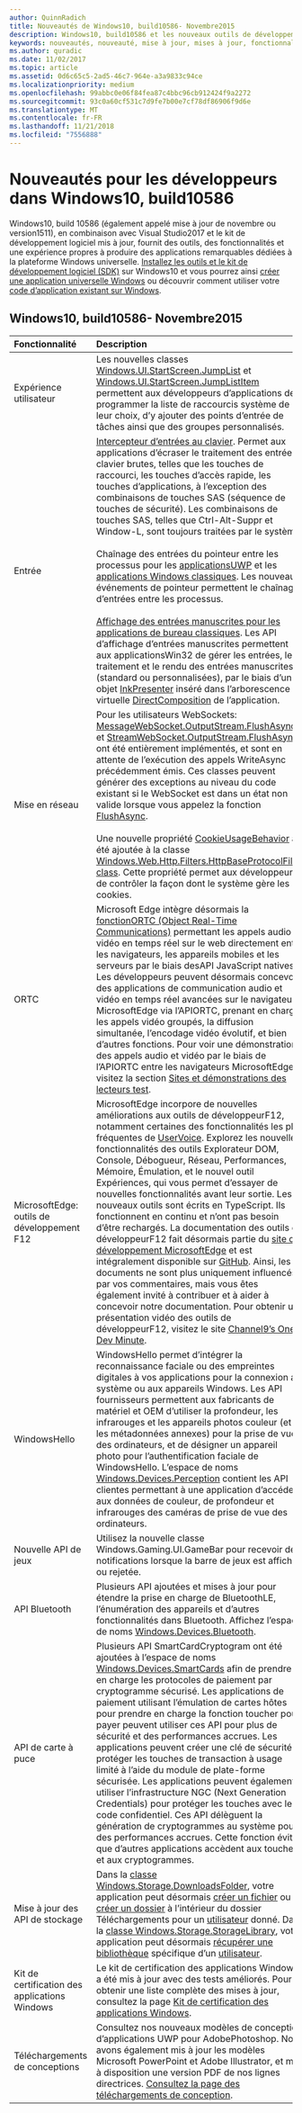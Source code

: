 ```yaml
---
author: QuinnRadich
title: Nouveautés de Windows10, build10586- Novembre2015
description: Windows10, build10586 et les nouveaux outils de développement offrent les outils, fonctionnalités et expériences optimisés par la nouvelle plateforme Windows universelle.
keywords: nouveautés, nouveauté, mise à jour, mises à jour, fonctionnalités, nouveau, Windows10, 1511, novembre, 10586
ms.author: quradic
ms.date: 11/02/2017
ms.topic: article
ms.assetid: 0d6c65c5-2ad5-46c7-964e-a3a9833c94ce
ms.localizationpriority: medium
ms.openlocfilehash: 99abbc0e06f84fea87c4bbc96cb912424f9a2272
ms.sourcegitcommit: 93c0a60cf531c7d9fe7b00e7cf78df86906f9d6e
ms.translationtype: MT
ms.contentlocale: fr-FR
ms.lasthandoff: 11/21/2018
ms.locfileid: "7556888"
---
```

# <a name="whats-new-in-windows-10-for-developers-build-10586"></a>Nouveautés pour les développeurs dans Windows10, build10586

Windows10, build 10586 (également appelé mise à jour de novembre ou version1511), en combinaison avec Visual Studio2017 et le kit de développement logiciel mis à jour, fournit des outils, des fonctionnalités et une expérience propres à produire des applications remarquables dédiées à la plateforme Windows universelle. [Installez les outils et le kit de développement logiciel (SDK)](http://go.microsoft.com/fwlink/?LinkId=821431) sur Windows10 et vous pourrez ainsi [créer une application universelle Windows](../get-started/create-uwp-apps.md) ou découvrir comment utiliser votre [code d’application existant sur Windows](../porting/index.md).

## <a name="windows-10-build-10586---november-2015"></a>Windows10, build10586- Novembre2015

Fonctionnalité | Description
 :---- | :----
 Expérience utilisateur | Les nouvelles classes [Windows.UI.StartScreen.JumpList](https://msdn.microsoft.com/library/windows/apps/windows.ui.startscreen.aspx) et [Windows.UI.StartScreen.JumpListItem](https://msdn.microsoft.com/library/windows/apps/windows.ui.startscreen.aspx) permettent aux développeurs d’applications de programmer la liste de raccourcis système de leur choix, d’y ajouter des points d’entrée de tâches ainsi que des groupes personnalisés.
 Entrée | [Intercepteur d’entrées au clavier](https://msdn.microsoft.com/library/windows/apps/windows.ui.input.keyboarddeliveryinterceptor.aspx). Permet aux applications d’écraser le traitement des entrées clavier brutes, telles que les touches de raccourci, les touches d’accès rapide, les touches d’applications, à l’exception des combinaisons de touches SAS (séquence de touches de sécurité). Les combinaisons de touches SAS, telles que Ctrl-Alt-Suppr et Window-L, sont toujours traitées par le système. <br /><br />Chaînage des entrées du pointeur entre les processus pour les [applicationsUWP](https://msdn.microsoft.com/library/windows/apps/windows.ui.core.corewindow.aspx) et les [applications Windows classiques](https://msdn.microsoft.com/library/windows/desktop/hh454903(v=vs.85).aspx). Les nouveaux événements de pointeur permettent le chaînage d’entrées entre les processus. <br /><br />[Affichage des entrées manuscrites pour les applications de bureau classiques](https://msdn.microsoft.com/library/windows/desktop/mt622165(v=vs.85).aspx). Les API d’affichage d’entrées manuscrites permettent aux applicationsWin32 de gérer les entrées, le traitement et le rendu des entrées manuscrites (standard ou personnalisées), par le biais d’un objet [InkPresenter](https://msdn.microsoft.com/library/windows/desktop/windows.ui.input.inking.inkpresenter.aspx) inséré dans l’arborescence virtuelle [DirectComposition](https://msdn.microsoft.com/library/windows/desktop/hh437371(v=vs.85).aspx) de l’application.
Mise en réseau | Pour les utilisateurs WebSockets: [MessageWebSocket.OutputStream.FlushAsync](https://msdn.microsoft.com/library/windows/apps/windows.storage.streams.datawriter.flushasync.aspx) et [StreamWebSocket.OutputStream.FlushAsync](https://msdn.microsoft.com/library/windows/apps/windows.storage.streams.datawriter.flushasync.aspx) ont été entièrement implémentés, et sont en attente de l’exécution des appels WriteAsync précédemment émis. Ces classes peuvent générer des exceptions au niveau du code existant si le WebSocket est dans un état non valide lorsque vous appelez la fonction [FlushAsync](https://msdn.microsoft.com/library/windows/apps/windows.storage.streams.datawriter.flushasync.aspx). <br /><br />Une nouvelle propriété [CookieUsageBehavior](https://msdn.microsoft.com/library/windows/apps/windows.web.http.filters.httpbaseprotocolfilter.aspx) a été ajoutée à la classe [Windows.Web.Http.Filters.HttpBaseProtocolFilter class](https://msdn.microsoft.com/library/windows/apps/windows.web.http.filters.httpbaseprotocolfilter.aspx). Cette propriété permet aux développeurs de contrôler la façon dont le système gère les cookies.
ORTC | Microsoft Edge intègre désormais la [fonctionORTC (Object Real-Time Communications)](https://msdn.microsoft.com/library/mt433097(v=vs.85).aspx) permettant les appels audio et vidéo en temps réel sur le web directement entre les navigateurs, les appareils mobiles et les serveurs par le biais desAPI JavaScript natives. Les développeurs peuvent désormais concevoir des applications de communication audio et vidéo en temps réel avancées sur le navigateur MicrosoftEdge via l’APIORTC, prenant en charge les appels vidéo groupés, la diffusion simultanée, l’encodage vidéo évolutif, et bien d’autres fonctions. Pour voir une démonstration des appels audio et vidéo par le biais de l’APIORTC entre les navigateurs MicrosoftEdge, visitez la section [Sites et démonstrations des lecteurs test](https://developer.microsoft.com/microsoft-edge/testdrive/demos/ortcdemo/).
MicrosoftEdge: outils de développement F12 | MicrosoftEdge incorpore de nouvelles améliorations aux outils de développeurF12, notamment certaines des fonctionnalités les plus fréquentes de [UserVoice](https://wpdev.uservoice.com/forums/257854-microsoft-edge-developer). Explorez les nouvelles fonctionnalités des outils Explorateur DOM, Console, Débogueur, Réseau, Performances, Mémoire, Émulation, et le nouvel outil Expériences, qui vous permet d’essayer de nouvelles fonctionnalités avant leur sortie. Les nouveaux outils sont écrits en TypeScript. Ils fonctionnent en continu et n’ont pas besoin d’être rechargés. La documentation des outils de développeurF12 fait désormais partie du [site de développement MicrosoftEdge](https://developer.microsoft.com/microsoft-edge/) et est intégralement disponible sur [GitHub](https://github.com/MicrosoftEdge/MicrosoftEdge-Documentation). Ainsi, les documents ne sont plus uniquement influencés par vos commentaires, mais vous êtes également invité à contribuer et à aider à concevoir notre documentation. Pour obtenir une présentation vidéo des outils de développeurF12, visitez le site [Channel9’s One Dev Minute](https://channel9.msdn.com/Blogs/One-Dev-Minute/Microsoft-Edge-F12-tools).
WindowsHello | WindowsHello permet d’intégrer la reconnaissance faciale ou des empreintes digitales à vos applications pour la connexion au système ou aux appareils Windows. Les API fournisseurs permettent aux fabricants de matériel et OEM d’utiliser la profondeur, les infrarouges et les appareils photos couleur (et les métadonnées annexes) pour la prise de vue des ordinateurs, et de désigner un appareil photo pour l’authentification faciale de WindowsHello. L’espace de noms [Windows.Devices.Perception](https://msdn.microsoft.com/library/windows/apps/windows.devices.perception.aspx) contient les API clientes permettant à une application d’accéder aux données de couleur, de profondeur et infrarouges des caméras de prise de vue des ordinateurs.
Nouvelle API de jeux | Utilisez la nouvelle classe Windows.Gaming.UI.GameBar pour recevoir des notifications lorsque la barre de jeux est affichée ou rejetée.
API Bluetooth | Plusieurs API ajoutées et mises à jour pour étendre la prise en charge de BluetoothLE, l’énumération des appareils et d’autres fonctionnalités dans Bluetooth. Affichez l’espace de noms [Windows.Devices.Bluetooth](https://msdn.microsoft.com/library/windows/apps/windows.devices.bluetooth.aspx).
API de carte à puce | Plusieurs API SmartCardCryptogram ont été ajoutées à l’espace de noms [Windows.Devices.SmartCards](https://msdn.microsoft.com/library/windows/apps/windows.devices.smartcards.aspx) afin de prendre en charge les protocoles de paiement par cryptogramme sécurisé. Les applications de paiement utilisant l’émulation de cartes hôtes pour prendre en charge la fonction toucher pour payer peuvent utiliser ces API pour plus de sécurité et des performances accrues. Les applications peuvent créer une clé de sécurité et protéger les touches de transaction à usage limité à l’aide du module de plate-forme sécurisée. Les applications peuvent également utiliser l’infrastructure NGC (Next Generation Credentials) pour protéger les touches avec le code confidentiel. Ces API délèguent la génération de cryptogrammes au système pour des performances accrues. Cette fonction évite que d’autres applications accèdent aux touches et aux cryptogrammes.
Mise à jour des API de stockage | Dans la [classe Windows.Storage.DownloadsFolder](https://msdn.microsoft.com/library/windows/apps/windows.storage.downloadsfolder.aspx), votre application peut désormais [créer un fichier](https://msdn.microsoft.com/library/windows/apps/windows.storage.downloadsfolder.createfileforuserasync.aspx) ou [créer un dossier](https://msdn.microsoft.com/library/windows/apps/windows.storage.downloadsfolder.createfolderforuserasync.aspx) à l’intérieur du dossier Téléchargements pour un [utilisateur](https://msdn.microsoft.com/library/windows/apps/windows.system.user.aspx) donné. Dans la [classe Windows.Storage.StorageLibrary](https://msdn.microsoft.com/library/windows/apps/windows.storage.storagelibrary.aspx), votre application peut désormais [récupérer une bibliothèque](https://msdn.microsoft.com/library/windows/apps/windows.storage.storagelibrary.getlibraryforuserasync.aspx) spécifique d’un [utilisateur](https://msdn.microsoft.com/library/windows/apps/windows.system.user.aspx).
Kit de certification des applications Windows | Le kit de certification des applications Windows a été mis à jour avec des tests améliorés. Pour obtenir une liste complète des mises à jour, consultez la page [Kit de certification des applications Windows](https://developer.microsoft.com/windows/develop/app-certification-kit).
Téléchargements de conceptions | Consultez nos nouveaux modèles de conception d’applications UWP pour AdobePhotoshop. Nous avons également mis à jour les modèles Microsoft PowerPoint et Adobe Illustrator, et mis à disposition une version PDF de nos lignes directrices. [Consultez la page des téléchargements de conception](https://developer.microsoft.com/windows/design/assets).